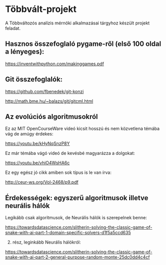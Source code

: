 # Többvált-projekt
A Többváltozós analízis mérnöki alkalmazásai tárgyhoz készült projekt feladat.

## Hasznos összefoglaló pygame-ről (első 100 oldal a lényeges):
https://inventwithpython.com/makinggames.pdf

## Git összefoglalók:
https://github.com/fbenedek/git-konzi

http://math.bme.hu/~balazs/git/gitcml.html

## Az evolúciós algoritmusokról

Ez az MIT OpenCourseWare videó kicsit hosszú és nem közvetlena témába vág de amúgy érdekes:

https://youtu.be/kHyNqSnzP8Y

Ez már témába vágó videó de kevésbé magyarázza a dolgokat:

https://youtu.be/vhiO4WsHA6c

Ez egy egész jó cikk amiben sok típus is le van írva:

http://ceur-ws.org/Vol-2468/p9.pdf

## Érdekességek: egyszerű algoritmusok illetve neurális hálók

Legikább csak algoritmusok, de Neurális hálók is szerepelnek benne:

https://towardsdatascience.com/slitherin-solving-the-classic-game-of-snake-with-ai-part-1-domain-specific-solvers-d1f5a5ccd635

2. rész, leginkább Neurális hálókról:

https://towardsdatascience.com/slitherin-solving-the-classic-game-of-snake-with-ai-part-2-general-purpose-random-monte-25dc0dd4c4cf
